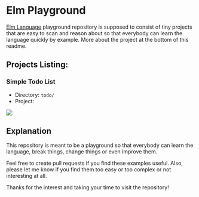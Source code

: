 # Elm Playground

[Elm Language](http://elm-lang.org/) playground repository is supposed to consist of tiny projects that are easy to scan and reason about so that everybody can learn the language quickly by example. More about the project at the bottom of this readme.

## Projects Listing:

### Simple Todo List

* Directory: `todo/`
* Project:

![](http://g.recordit.co/JqIZyAy9eE.gif)

## Explanation

This repository is meant to be a playground so that everybody can learn the language, break things, change things or even improve them.

Feel free to create pull requests if you find these examples useful. Also, please let me know if you find them too easy or too complex or not interesting at all.

Thanks for the interest and taking your time to visit the repository!
